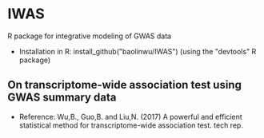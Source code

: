 # IWAS
R package for integrative modeling of GWAS data
  - Installation in R: install_github("baolinwu/IWAS")  (using the "devtools" R package)

## On transcriptome-wide association test using GWAS summary data
  - Reference: Wu,B., Guo,B. and Liu,N. (2017) A powerful and efficient statistical method for transcriptome-wide association test. tech rep.
